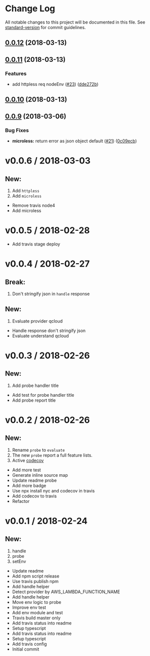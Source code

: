 # Change Log

All notable changes to this project will be documented in this file. See [standard-version](https://github.com/conventional-changelog/standard-version) for commit guidelines.

<a name="0.0.12"></a>
## [0.0.12](https://github.com/vitarn/serverless-tools/compare/v0.0.11...v0.0.12) (2018-03-13)



<a name="0.0.11"></a>
## [0.0.11](https://github.com/vitarn/serverless-tools/compare/v0.0.10...v0.0.11) (2018-03-13)


### Features

* add httpless req nodeEnv ([#23](https://github.com/vitarn/serverless-tools/issues/23)) ([dde272b](https://github.com/vitarn/serverless-tools/commit/dde272b))



<a name="0.0.10"></a>
## [0.0.10](https://github.com/vitarn/serverless-tools/compare/v0.0.9...v0.0.10) (2018-03-13)



<a name="0.0.9"></a>
## [0.0.9](https://github.com/vitarn/serverless-tools/compare/v0.0.6...v0.0.9) (2018-03-06)


### Bug Fixes

* **microless:** return error as json object default ([#21](https://github.com/vitarn/serverless-tools/issues/21)) ([0c09ecb](https://github.com/vitarn/serverless-tools/commit/0c09ecb))




v0.0.6 / 2018-03-03
===================

## New:
  1. Add `httpless`
  2. Add `microless`

  * Remove travis node4
  * Add microless

v0.0.5 / 2018-02-28
===================

  * Add travis stage deploy

v0.0.4 / 2018-02-27
===================

## Break:
  1. Don't stringify json in `handle` response

## New:
  1. Evaluate provider qcloud

  * Handle response don't stringify json
  * Evaluate understand qcloud

v0.0.3 / 2018-02-26
===================

## New:
  1. Add probe handler title

  * Add test for probe handler title
  * Add probe report title

v0.0.2 / 2018-02-26
===================

## New:
  1. Rename `probe` to `evaluate`
  2. The new `probe` report a full feature lists.
  3. Active [codecov](codecov.io)

  * Add more test
  * Generate inline source map
  * Update readme probe
  * Add more badge
  * Use npx install nyc and codecov in travis
  * Add codecov to travis
  * Refactor

v0.0.1 / 2018-02-24
===================

## New:
  1. handle
  2. probe
  3. setEnv

  * Update readme
  * Add npm script release
  * Use travis publish npm
  * Add handle helper
  * Detect provider by AWS_LAMBDA_FUNCTION_NAME
  * Add handle helper
  * Move env logic to probe
  * Improve env test
  * Add env module and test
  * Travis build master only
  * Add travis status into readme
  * Setup typescript
  * Add travis status into readme
  * Setup typescript
  * Add travis config
  * Initial commit

